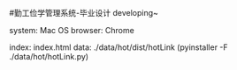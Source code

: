 #勤工俭学管理系统-毕业设计
developing~

system: Mac OS
browser: Chrome

index: index.html
data: ./data/hot/dist/hotLink (pyinstaller -F ./data/hot/hotLink.py)

